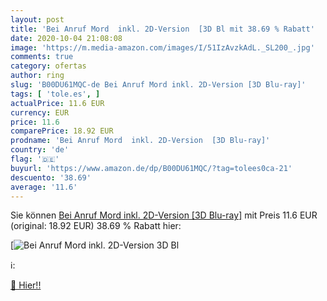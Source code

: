 ```yaml
---
layout: post
title: 'Bei Anruf Mord  inkl. 2D-Version  [3D Bl mit 38.69 % Rabatt'
date: 2020-10-04 21:08:08
image: 'https://m.media-amazon.com/images/I/51IzAvzkAdL._SL200_.jpg'
comments: true
category: ofertas
author: ring
slug: 'B00DU61MQC-de Bei Anruf Mord inkl. 2D-Version [3D Blu-ray]'
tags: [ 'tole.es', ]
actualPrice: 11.6 EUR
currency: EUR
price: 11.6
comparePrice: 18.92 EUR
prodname: 'Bei Anruf Mord  inkl. 2D-Version  [3D Blu-ray]'
country: 'de'
flag: '🇩🇪'
buyurl: 'https://www.amazon.de/dp/B00DU61MQC/?tag=tolees0ca-21'
descuento: '38.69'
average: '11.6'
---
```


Sie können [Bei Anruf Mord  inkl. 2D-Version  [3D Blu-ray]](https://www.amazon.de/dp/B00DU61MQC/?tag=tolees0ca-21) mit Preis 11.6 EUR (original: 18.92 EUR) 38.69 % Rabatt hier:

[![Bei Anruf Mord  inkl. 2D-Version  [3D Bl](https://m.media-amazon.com/images/I/51IzAvzkAdL._SL200_.jpg)](https://www.amazon.de/dp/B00DU61MQC/?tag=tolees0ca-21)

ℹ️:


[🛒 Hier!!](https://www.amazon.de/dp/B00DU61MQC/?tag=tolees0ca-21)
